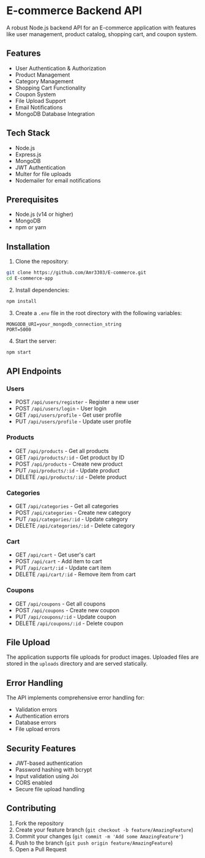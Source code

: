 # E-commerce Backend API

A robust Node.js backend API for an E-commerce application with features like user management, product catalog, shopping cart, and coupon system.

## Features

- User Authentication & Authorization
- Product Management
- Category Management
- Shopping Cart Functionality
- Coupon System
- File Upload Support
- Email Notifications
- MongoDB Database Integration

## Tech Stack

- Node.js
- Express.js
- MongoDB
- JWT Authentication
- Multer for file uploads
- Nodemailer for email notifications

## Prerequisites

- Node.js (v14 or higher)
- MongoDB
- npm or yarn

## Installation

1. Clone the repository:

```bash
git clone https://github.com/Amr3303/E-commerce.git
cd E-commerce-app
```

2. Install dependencies:

```bash
npm install
```

3. Create a `.env` file in the root directory with the following variables:

```env
MONGODB_URI=your_mongodb_connection_string
PORT=5000
```

4. Start the server:

```bash
npm start
```

## API Endpoints

### Users

- POST `/api/users/register` - Register a new user
- POST `/api/users/login` - User login
- GET `/api/users/profile` - Get user profile
- PUT `/api/users/profile` - Update user profile

### Products

- GET `/api/products` - Get all products
- GET `/api/products/:id` - Get product by ID
- POST `/api/products` - Create new product
- PUT `/api/products/:id` - Update product
- DELETE `/api/products/:id` - Delete product

### Categories

- GET `/api/categories` - Get all categories
- POST `/api/categories` - Create new category
- PUT `/api/categories/:id` - Update category
- DELETE `/api/categories/:id` - Delete category

### Cart

- GET `/api/cart` - Get user's cart
- POST `/api/cart` - Add item to cart
- PUT `/api/cart/:id` - Update cart item
- DELETE `/api/cart/:id` - Remove item from cart

### Coupons

- GET `/api/coupons` - Get all coupons
- POST `/api/coupons` - Create new coupon
- PUT `/api/coupons/:id` - Update coupon
- DELETE `/api/coupons/:id` - Delete coupon

## File Upload

The application supports file uploads for product images. Uploaded files are stored in the `uploads` directory and are served statically.

## Error Handling

The API implements comprehensive error handling for:

- Validation errors
- Authentication errors
- Database errors
- File upload errors

## Security Features

- JWT-based authentication
- Password hashing with bcrypt
- Input validation using Joi
- CORS enabled
- Secure file upload handling

## Contributing

1. Fork the repository
2. Create your feature branch (`git checkout -b feature/AmazingFeature`)
3. Commit your changes (`git commit -m 'Add some AmazingFeature'`)
4. Push to the branch (`git push origin feature/AmazingFeature`)
5. Open a Pull Request
